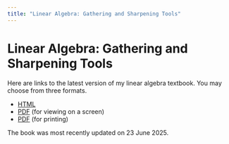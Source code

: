 ```yaml
---
title: "Linear Algebra: Gathering and Sharpening Tools"
---
```


# Linear Algebra: Gathering and Sharpening Tools

Here are links to the latest version of my linear algebra textbook. You may choose from three formats.
* [HTML](https://rhigginbottom.github.io/labook/)
* [PDF](la-book-screen.pdf) (for viewing on a screen)
* [PDF](la-book-print.pdf) (for printing)

The book was most recently updated on 23 June 2025.